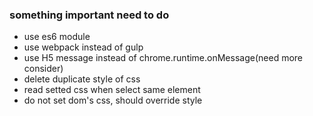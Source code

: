### something important need to do
 - use es6 module
 - use webpack instead of gulp
 - use H5 message instead of chrome.runtime.onMessage(need more consider)
 - delete duplicate style of css
 - read setted css when select same element
 - do not set dom's css, should override style
